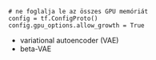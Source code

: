 ```
# ne foglalja le az összes GPU memóriát
config = tf.ConfigProto()
config.gpu_options.allow_growth = True 
```
* variational autoencoder (VAE)
* beta-VAE
